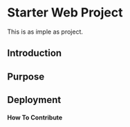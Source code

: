 # Starter Web Project

This is as imple as project.

## Introduction

## Purpose

## Deployment

#### How To Contribute